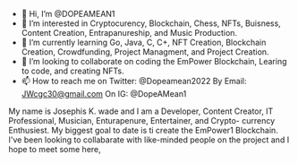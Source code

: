 - 👋 Hi, I’m @DOPEAMEAN1
- 👀 I’m interested in Cryptocurency, Blockchain, Chess, NFTs, Buisness, Content Creation, Entrapanureship, and Music Production.
- 🌱 I’m currently learning Go, Java, C, C+, NFT Creation, Blockchain Creation, Crowdfunding, Project Managment, and Project Creation.
- 💞️ I’m looking to collaborate on coding the EmPower Blockchain, Learing to code, and creating NFTs.
- 📫 How to reach me on Twitter: @Dopeamean2022 By Email: JWcgc30@gmail.com On IG: @DopeAMean1

My name is Josephis K. wade and I am a Developer, Content Creator, IT Professional, Musician, Enturapenure, Entertainer, and Crypto-
currency Enthusiest. My biggest goal to date is ti create the EmPower1 Blockchain. I've been looking to collabarate with like-minded
people on the project and I hope to meet some here,

<!---
DOPEAMEAN1/DOPEAMEAN1 is a ✨ special ✨ repository because its `README.md` (this file) appears on your GitHub profile.
You can click the Preview link to take a look at your changes.
--->
